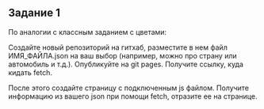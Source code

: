 ## Задание 1

По аналогии с классным заданием с цветами:

Создайте новый репозиторий на гитхаб, разместите в нем файл ИМЯ_ФАЙЛА.json на ваш выбор (например, можно про страну или автомобиль и т.д.). Опубликуйте на git pages. Получите ссылку, куда кидать fetch.

После этого создайте страницу с подключенным js файлом. Получите информацию из вашего json при помощи fetch, отразите ее на странице.

